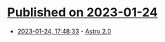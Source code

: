 # [Published on 2023-01-24](index.md)

* [2023-01-24, 17:48:33](https://news.ycombinator.com/item?id=34507170) - [Astro 2.0](https://astro.build/blog/astro-2/)
